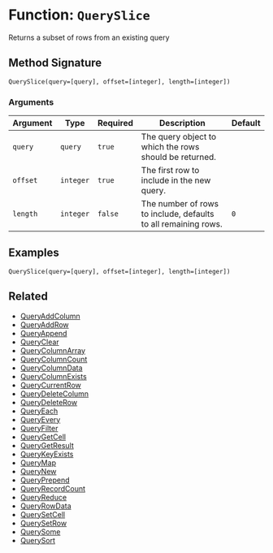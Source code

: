 [comment]: # (Note: This documentation is generated dynamically in the build process.  To modify the contents, change the javadoc on the _invoke method of the BIF class)

# Function: `QuerySlice`

Returns a subset of rows from an existing query

## Method Signature
```
QuerySlice(query=[query], offset=[integer], length=[integer])
```
### Arguments

| Argument | Type | Required | Description | Default |
|----------|------|----------|-------------|---------|
| `query` | `query` | `true` | The query object to which the rows should be returned. |  |
| `offset` | `integer` | `true` | The first row to include in the new query. |  |
| `length` | `integer` | `false` | The number of rows to include, defaults to all remaining rows. | `0` |

## Examples

```
QuerySlice(query=[query], offset=[integer], length=[integer])
```

## Related
  * [QueryAddColumn](boxlang-language/reference/built-in-functions/QueryAddColumn.md)
  * [QueryAddRow](boxlang-language/reference/built-in-functions/QueryAddRow.md)
  * [QueryAppend](boxlang-language/reference/built-in-functions/QueryAppend.md)
  * [QueryClear](boxlang-language/reference/built-in-functions/QueryClear.md)
  * [QueryColumnArray](boxlang-language/reference/built-in-functions/QueryColumnArray.md)
  * [QueryColumnCount](boxlang-language/reference/built-in-functions/QueryColumnCount.md)
  * [QueryColumnData](boxlang-language/reference/built-in-functions/QueryColumnData.md)
  * [QueryColumnExists](boxlang-language/reference/built-in-functions/QueryColumnExists.md)
  * [QueryCurrentRow](boxlang-language/reference/built-in-functions/QueryCurrentRow.md)
  * [QueryDeleteColumn](boxlang-language/reference/built-in-functions/QueryDeleteColumn.md)
  * [QueryDeleteRow](boxlang-language/reference/built-in-functions/QueryDeleteRow.md)
  * [QueryEach](boxlang-language/reference/built-in-functions/QueryEach.md)
  * [QueryEvery](boxlang-language/reference/built-in-functions/QueryEvery.md)
  * [QueryFilter](boxlang-language/reference/built-in-functions/QueryFilter.md)
  * [QueryGetCell](boxlang-language/reference/built-in-functions/QueryGetCell.md)
  * [QueryGetResult](boxlang-language/reference/built-in-functions/QueryGetResult.md)
  * [QueryKeyExists](boxlang-language/reference/built-in-functions/QueryKeyExists.md)
  * [QueryMap](boxlang-language/reference/built-in-functions/QueryMap.md)
  * [QueryNew](boxlang-language/reference/built-in-functions/QueryNew.md)
  * [QueryPrepend](boxlang-language/reference/built-in-functions/QueryPrepend.md)
  * [QueryRecordCount](boxlang-language/reference/built-in-functions/QueryRecordCount.md)
  * [QueryReduce](boxlang-language/reference/built-in-functions/QueryReduce.md)
  * [QueryRowData](boxlang-language/reference/built-in-functions/QueryRowData.md)
  * [QuerySetCell](boxlang-language/reference/built-in-functions/QuerySetCell.md)
  * [QuerySetRow](boxlang-language/reference/built-in-functions/QuerySetRow.md)
  * [QuerySome](boxlang-language/reference/built-in-functions/QuerySome.md)
  * [QuerySort](boxlang-language/reference/built-in-functions/QuerySort.md)
